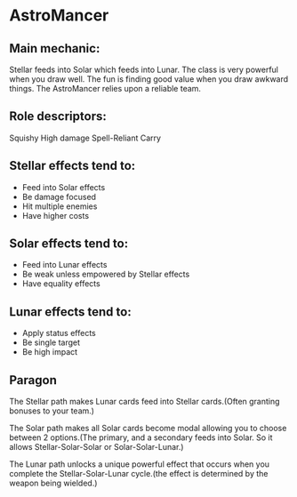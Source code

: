 # AstroMancer

## Main mechanic:
Stellar feeds into Solar which feeds into Lunar.
The class is very powerful when you draw well.
The fun is finding good value when you draw awkward things.
The AstroMancer relies upon a reliable team.


## Role descriptors:
Squishy
High damage
Spell-Reliant
Carry


## Stellar effects tend to:
- Feed into Solar effects
- Be damage focused
- Hit multiple enemies
- Have higher costs


## Solar effects tend to:
- Feed into Lunar effects
- Be weak unless empowered by Stellar effects
- Have equality effects


## Lunar effects tend to:
- Apply status effects
- Be single target
- Be high impact


## Paragon

The Stellar path makes Lunar cards feed into Stellar cards.(Often granting bonuses to your team.)

The Solar path makes all Solar cards become modal allowing you to choose between 2 options.(The primary, and a secondary feeds into Solar. So it allows Stellar-Solar-Solar or Solar-Solar-Lunar.)

The Lunar path unlocks a unique powerful effect that occurs when you complete the Stellar-Solar-Lunar cycle.(the effect is determined by the weapon being wielded.)




